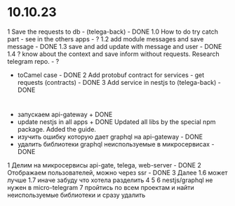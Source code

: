 # 10.10.23

1 Save the requests to db - (telega-back) - DONE
1.0 How to do try catch part - see in the others apps - ?
1.2 add module messages and save message - DONE
1.3 save and add update with message and user - DONE
1.4 ? know about the context and save inform without requests. Research telegram repo. - ?

- toCamel case - DONE
  2 Add protobuf contract for services - get requests (contracts) - DONE
  3 Add service in nestjs to (telega-back) - DONE

#

- запускаем api-gateway + DONE
- update nestjs in all apps + DONE Updated all libs by the special npm package. Added the guide.
- изучить ошибку которую дает graphql на api-gateway - DONE
- удалить библиотеки graphql неиспользуемые в микросервисах - DONE

1 Делим на микросервисы api-gate, telega, web-server - DONE
2 Отображаем пользователей, можно через ssr - DONE
3 Далее 1.6 может лучше 1.7 иначе забуду что хотела разделить
4
5
6 nestjs/graphql не нужен в micro-telegram
7 пройтись по всем проектам и найти неиспользуемые библиотеки и сразу удалить
